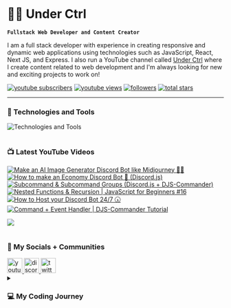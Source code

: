 # 👨‍💻 Under Ctrl

**`Fullstack Web Developer and Content Creator`**

I am a full stack developer with experience in creating responsive and dynamic web applications using technologies such as JavaScript, React, Next JS, and Express. I also run a YouTube channel called [Under Ctrl](https://youtube.com/@underctrl) where I create content related to web development and I'm always looking for new and exciting projects to work on!

<p align="left">
      <a href="https://www.youtube.com/@underctrl?sub_confirmation=1">
         <img alt="youtube subscribers" title="Subscribe" src="https://custom-icon-badges.demolab.com/youtube/channel/subscribers/UCz9RBZbD1JqTGUvs0GPUtrQ?color=%23E05D44&label=SUBSCRIBE&logo=video&logoColor=white&style=for-the-badge&labelColor=CE4630"/></a> 
      <a href="https://www.youtube.com/@underctrl/videos">
         <img alt="youtube views" title="YouTube Views" src="https://custom-icon-badges.demolab.com/youtube/channel/views/UCz9RBZbD1JqTGUvs0GPUtrQ?color=%23E1AD0E&logo=eye&logoColor=white&style=for-the-badge&labelColor=C79600"/></a> 
      <a href="https://github.com/notunderctrl?tab=followers">
         <img alt="followers" title="Follow me" src="https://custom-icon-badges.demolab.com/github/followers/notunderctrl?color=236ad3&labelColor=1155ba&style=for-the-badge&logo=person-add&label=Follow&logoColor=white"/></a>
      <a href="https://github.com/notunderctrl?tab=repositories&sort=stargazers">
         <img alt="total stars" title="Total stars on GitHub" src="https://custom-icon-badges.demolab.com/github/stars/notunderctrl?color=55960c&style=for-the-badge&labelColor=488207&logo=star"/></a>
</p>
   
---

### 🧰 Technologies and Tools

<div>
  <img src="https://skillicons.dev/icons?i=vscode,html,css,scss,js,nodejs,mongodb,express,git,react,next,ts,tailwind" alt="Technologies and Tools" />
</div>

#

### 📺 Latest YouTube Videos

 <!-- BEGIN YOUTUBE-CARDS -->
[![Make an AI Image Generator Discord Bot like Midjourney 🎨🤖](https://ytcards.demolab.com/?id=Nu-1o3rEDww&title=Make+an+AI+Image+Generator+Discord+Bot+like+Midjourney+%F0%9F%8E%A8%F0%9F%A4%96&lang=en&timestamp=1682949607&background_color=%230d1117&title_color=%23ffffff&stats_color=%23dedede&width=250 "Make an AI Image Generator Discord Bot like Midjourney 🎨🤖")](https://www.youtube.com/watch?v=Nu-1o3rEDww)
[![How to make an Economy Discord Bot 🤖 (Discord.js)](https://ytcards.demolab.com/?id=ho7qwPCyFYw&title=How+to+make+an+Economy+Discord+Bot+%F0%9F%A4%96+%28Discord.js%29&lang=en&timestamp=1682431927&background_color=%230d1117&title_color=%23ffffff&stats_color=%23dedede&width=250 "How to make an Economy Discord Bot 🤖 (Discord.js)")](https://www.youtube.com/watch?v=ho7qwPCyFYw)
[![Subcommand & Subcommand Groups (Discord.js + DJS-Commander)](https://ytcards.demolab.com/?id=skN-0VU8QJ8&title=Subcommand+%26+Subcommand+Groups+%28Discord.js+%2B+DJS-Commander%29&lang=en&timestamp=1681150734&background_color=%230d1117&title_color=%23ffffff&stats_color=%23dedede&width=250 "Subcommand & Subcommand Groups (Discord.js + DJS-Commander)")](https://www.youtube.com/watch?v=skN-0VU8QJ8)
[![Nested Functions & Recursion | JavaScript for Beginners #16](https://ytcards.demolab.com/?id=9-9GjLKE5zg&title=Nested+Functions+%26+Recursion+%7C+JavaScript+for+Beginners+%2316&lang=en&timestamp=1680879607&background_color=%230d1117&title_color=%23ffffff&stats_color=%23dedede&width=250 "Nested Functions & Recursion | JavaScript for Beginners #16")](https://www.youtube.com/watch?v=9-9GjLKE5zg)
[![How to Host your Discord Bot 24/7 🕠](https://ytcards.demolab.com/?id=f7KjJQVcogY&title=How+to+Host+your+Discord+Bot+24%2F7+%F0%9F%95%A0&lang=en&timestamp=1680271374&background_color=%230d1117&title_color=%23ffffff&stats_color=%23dedede&width=250 "How to Host your Discord Bot 24/7 🕠")](https://www.youtube.com/watch?v=f7KjJQVcogY)
[![Command + Event Handler | DJS-Commander Tutorial](https://ytcards.demolab.com/?id=qmuPOimscPs&title=Command+%2B+Event+Handler+%7C+DJS-Commander+Tutorial&lang=en&timestamp=1679766386&background_color=%230d1117&title_color=%23ffffff&stats_color=%23dedede&width=250 "Command + Event Handler | DJS-Commander Tutorial")](https://www.youtube.com/watch?v=qmuPOimscPs)
<!-- END YOUTUBE-CARDS -->

[<img src="https://custom-icon-badges.demolab.com/badge/-Subscribe%20For%20More-red?style=for-the-badge&logo=video&logoColor=white"/>](https://www.youtube.com/@underctrl?sub_confirmation=1)

#

###  💬 My Socials + Communities

<div>
  <a href="https://youtube.com/@underctrl" target="_blank">
    <img src="https://img.shields.io/static/v1?message=Youtube&logo=youtube&label=&color=FF0000&logoColor=white&labelColor=&style=for-the-badge" height="35" alt="youtube logo"  />
  </a>
  <a href="https://discord.underctrl.io" target="_blank">
    <img src="https://img.shields.io/static/v1?message=Discord&logo=discord&label=&color=7289DA&logoColor=white&labelColor=&style=for-the-badge" height="35" alt="discord logo"  />
  </a>
  <a href="https://twitter.com/notunderctrl" target="_blank">
    <img src="https://img.shields.io/static/v1?message=Twitter&logo=twitter&label=&color=1DA1F2&logoColor=white&labelColor=&style=for-the-badge" height="35" alt="twitter logo"  />
  </a>
</div>

<details>
 <summary><h3>💻 My Coding Journey</h3></summary>
I got into coding in 2020, when Discord released the verified bot developer badge. I was intrigued by the idea of creating my own custom bot for the platform, so I decided to give it a try. I had no prior experience in coding, but I thought I might as well give it a shot.
<br>
<br>
I dove headfirst into Node.js and began working on my first discord bot. I encountered many challenges along the way since it was my first time coding, but I eventually got my bot up and running with some 10-15 commands. With the help of a few online friends I managed to get my bot added in a decent number of servers. However, just as I was about to apply for the verified bot developer badge, Discord removed the option altogether.
<br>
<br>
Despite this setback, I was still fascinated by the idea of creating my own web applications. I began to explore other areas of web development, and soon discovered the world of front-end web development. I learned HTML, CSS, and JavaScript, and began recreating webpages.
<br>
<br>
As my skills and knowledge grew, I started to delve deeper into web development, and eventually began building full-stack web applications. I found coding to be challenging, but also extremely rewarding. I loved the feeling of creating something from scratch, and watching it come to life.
<br>
<br>
I continue to work on my coding skills, and I am excited to see where this journey will take me. I am grateful for the opportunity to share my work on Github, and I hope to inspire others to explore the world of coding as well.
